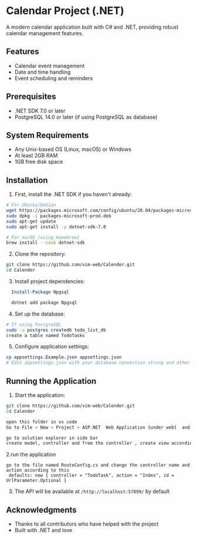 # Calendar Project (.NET)

A modern calendar application built with C# and .NET, providing robust calendar management features.

## Features

- Calendar event management
- Date and time handling
- Event scheduling and reminders

## Prerequisites

- .NET SDK 7.0 or later
- PostgreSQL 14.0 or later (if using PostgreSQL as database)

## System Requirements

- Any Unix-based OS (Linux, macOS) or Windows
- At least 2GB RAM
- 1GB free disk space

## Installation

1. First, install the .NET SDK if you haven't already:
```bash
# For Ubuntu/Debian
wget https://packages.microsoft.com/config/ubuntu/20.04/packages-microsoft-prod.deb -O packages-microsoft-prod.deb
sudo dpkg -i packages-microsoft-prod.deb
sudo apt-get update
sudo apt-get install -y dotnet-sdk-7.0

# For macOS (using Homebrew)
brew install --cask dotnet-sdk
```

2. Clone the repository:
```bash
git clone https://github.com/vim-web/Calender.git
cd Calender
```

3. Install project dependencies:
```powershell
  Install-Package Npgsql
```
```powershell
  dotnet add package Npgsql
```

4. Set up the database:
```bash
# If using PostgreSQL
sudo -u postgres createdb todo_list_db
create a table named TodoTasks
```

5. Configure application settings:
```bash
cp appsettings.Example.json appsettings.json
# Edit appsettings.json with your database connection string and other settings
```

## Running the Application

1. Start the application:
```bash
git clone https://github.com/vim-web/Calender.git
cd Calender

open this folder in vs code
Go to File > New > Project > ASP.NET  Web Application (under web)  and name the application and select MVC 

go to solution explorer in side bar
create model, controller and from the controller , create view according to the source code 
```
2.run the application 
```
go to the file named RouteConfig.cs and change the controller name and action according to this
 defaults: new { controller = "TodoTask", action = "Index", id = UrlParameter.Optional }
```

3. The API will be available at `/http://localhost:57899/` by default


## Acknowledgments

- Thanks to all contributors who have helped with the project
- Built with .NET and love
